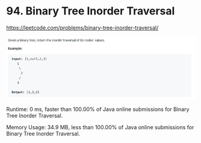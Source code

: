 # 94. Binary Tree Inorder Traversal

https://leetcode.com/problems/binary-tree-inorder-traversal/

![image](image.png)

Runtime: 0 ms, faster than 100.00% of Java online submissions for Binary Tree Inorder Traversal.

Memory Usage: 34.9 MB, less than 100.00% of Java online submissions for Binary Tree Inorder Traversal.
